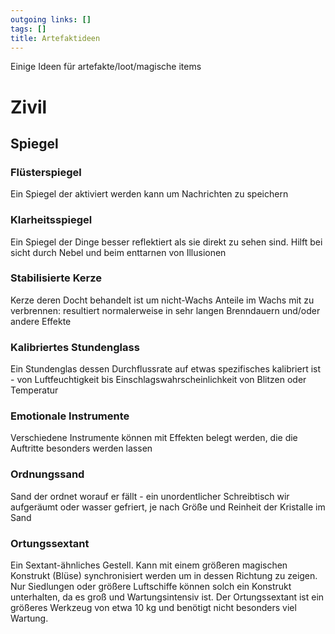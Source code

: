 ```yaml
---
outgoing links: []
tags: []
title: Artefaktideen
---
```

Einige Ideen für artefakte/loot/magische items


# Zivil
## Spiegel

### Flüsterspiegel
Ein Spiegel der aktiviert werden kann um Nachrichten zu speichern
### Klarheitsspiegel
Ein Spiegel der Dinge besser reflektiert als sie direkt zu sehen sind. Hilft bei sicht durch Nebel und beim enttarnen von Illusionen

### Stabilisierte Kerze
Kerze deren Docht behandelt ist um nicht-Wachs Anteile im Wachs mit zu verbrennen: resultiert normalerweise in sehr langen Brenndauern und/oder andere Effekte

### Kalibriertes Stundenglass
Ein Stundenglas dessen Durchflussrate auf etwas spezifisches kalibriert ist - von Luftfeuchtigkeit bis Einschlagswahrscheinlichkeit von Blitzen oder Temperatur

### Emotionale Instrumente 
Verschiedene Instrumente können mit Effekten belegt werden, die die Auftritte besonders werden lassen

### Ordnungssand
Sand der ordnet worauf er fällt - ein unordentlicher Schreibtisch wir aufgeräumt oder wasser gefriert, je nach Größe und Reinheit der Kristalle im Sand

### Ortungssextant
Ein Sextant-ähnliches Gestell. Kann mit einem größeren magischen Konstrukt (Blüse) synchronisiert werden um in dessen Richtung zu zeigen. Nur Siedlungen oder größere Luftschiffe können solch ein Konstrukt unterhalten, da es groß und Wartungsintensiv ist. Der Ortungssextant ist ein größeres Werkzeug von etwa 10 kg und benötigt nicht besonders viel Wartung.

